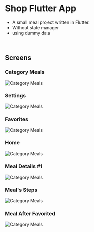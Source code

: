 # Shop Flutter App

- A small meal project written in Flutter.
- Without state manager
- using dummy data

<br>

## Screens

### Category Meals
![Category Meals](docs/screens_pngs/category_meals_.png "Category Meals")

### Settings
![Category Meals](docs/screens_pngs/drawer.png "Settings")

### Favorites
![Category Meals](docs/screens_pngs/favorites.png "Favorites")

### Home
![Category Meals](docs/screens_pngs/home.png "Home")

### Meal Details #1
![Category Meals](docs/screens_pngs/meal_details.png "Meal Details #1")

### Meal's Steps
![Category Meals](docs/screens_pngs/meal_details2.png "Meal Details #2")

### Meal After Favorited
![Category Meals](docs/screens_pngs/meal_favorited.png "Meal After Favorited")
